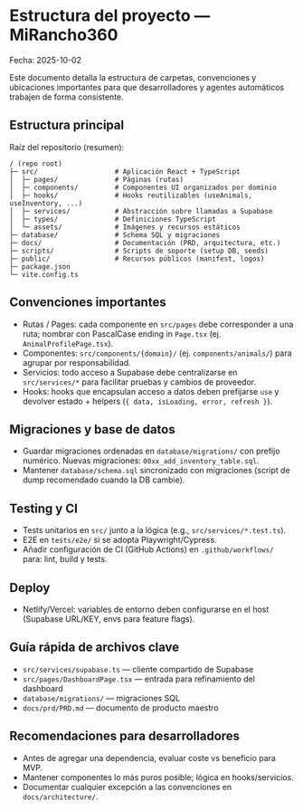 # Estructura del proyecto — MiRancho360

Fecha: 2025-10-02

Este documento detalla la estructura de carpetas, convenciones y ubicaciones importantes para que desarrolladores y agentes automáticos trabajen de forma consistente.

## Estructura principal

Raíz del repositorio (resumen):

```
/ (repo root)
├─ src/                   # Aplicación React + TypeScript
│  ├─ pages/              # Páginas (rutas)
│  ├─ components/         # Componentes UI organizados por dominio
│  ├─ hooks/              # Hooks reutilizables (useAnimals, useInventory, ...)
│  ├─ services/           # Abstracción sobre llamadas a Supabase
│  ├─ types/              # Definiciones TypeScript
│  └─ assets/             # Imágenes y recursos estáticos
├─ database/              # Schema SQL y migraciones
├─ docs/                  # Documentación (PRD, arquitectura, etc.)
├─ scripts/               # Scripts de soporte (setup DB, seeds)
├─ public/                # Recursos públicos (manifest, logos)
├─ package.json
└─ vite.config.ts
```

## Convenciones importantes

- Rutas / Pages: cada componente en `src/pages` debe corresponder a una ruta; nombrar con PascalCase ending in `Page.tsx` (ej. `AnimalProfilePage.tsx`).
- Componentes: `src/components/{domain}/` (ej. `components/animals/`) para agrupar por responsabilidad.
- Servicios: todo acceso a Supabase debe centralizarse en `src/services/*` para facilitar pruebas y cambios de proveedor.
- Hooks: hooks que encapsulan acceso a datos deben prefijarse `use` y devolver estado + helpers (`{ data, isLoading, error, refresh }`).

## Migraciones y base de datos

- Guardar migraciones ordenadas en `database/migrations/` con prefijo numérico. Nuevas migraciones: `00xx_add_inventory_table.sql`.
- Mantener `database/schema.sql` sincronizado con migraciones (script de dump recomendado cuando la DB cambie).

## Testing y CI

- Tests unitarios en `src/` junto a la lógica (e.g., `src/services/*.test.ts`).
- E2E en `tests/e2e/` si se adopta Playwright/Cypress.
- Añadir configuración de CI (GitHub Actions) en `.github/workflows/` para: lint, build y tests.

## Deploy

- Netlify/Vercel: variables de entorno deben configurarse en el host (Supabase URL/KEY, envs para feature flags).

## Guía rápida de archivos clave

- `src/services/supabase.ts` — cliente compartido de Supabase
- `src/pages/DashboardPage.tsx` — entrada para refinamiento del dashboard
- `database/migrations/` — migraciones SQL
- `docs/prd/PRD.md` — documento de producto maestro

## Recomendaciones para desarrolladores

- Antes de agregar una dependencia, evaluar coste vs beneficio para MVP.
- Mantener componentes lo más puros posible; lógica en hooks/servicios.
- Documentar cualquier excepción a las convenciones en `docs/architecture/`.
